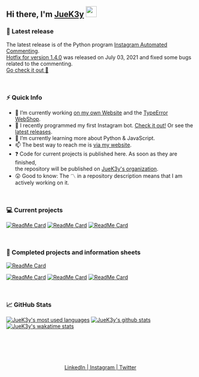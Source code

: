 ## Hi there,  I'm [JueK3y](https://juek3y.com) <img src="https://github.com/TheDudeThatCode/TheDudeThatCode/blob/master/Assets/Hi.gif" width="29px">


### 📣 Latest release
The latest release is of the Python program [Instagram Automated Commenting](https://github.com/JueK3y/Instagram-automated-commenting).
<br>[Hotfix for version 1.4.0](https://github.com/JueK3y/Instagram-automated-commenting/releases/tag/v1.4.3) was released on July 03, 2021 and fixed some bugs related to the commenting.
<br>[Go check it out 👾](https://github.com/JueK3y/Instagram-automated-commenting)

<br>

### ⚡ Quick Info
- 🔭 I’m currently working [on my own Website](https://juek3y.com) and the [TypeError WebShop](https://type-error.netlify.app).
- 👾 I recently programmed my first Instagram bot. [Check it out!](https://github.com/JueK3y/Instagram-automated-commenting) Or see the [latest releases](https://github.com/JueK3y/Instagram-automated-commenting/releases).
- 🌱 I’m currently learning more about Python & JavaScript.
- 📫 The best way to reach me is [via my website](https://juek3y.com/de/contact).
- ❓ Code for current projects is published here. As soon as they are finished,
<br>the repository will be published on [JueK3y's organization](https://github.com/JueK3y).
- 😲 Good to know: The 〽️ in a repository description means that I am actively working on it.
<br>

### 💻 Current projects
[![ReadMe Card](https://github-readme-stats.vercel.app/api/pin/?username=JueK3y-Prv&repo=Project-JueK3y&show_icons=true&theme=tokyonight)](https://github.com/JueK3y-Prv/Project-JueK3y)
[![ReadMe Card](https://github-readme-stats.vercel.app/api/pin/?username=JueK3y&repo=Instagram-automated-commenting&show_icons=true&theme=tokyonight)](https://github.com/JueK3y/Instagram-automated-commenting)
[![ReadMe Card](https://github-readme-stats.vercel.app/api/pin/?username=JueK3y-Prv&repo=Project-TypeError&show_icons=true&theme=tokyonight)](https://github.com/JueK3y-Prv/Project-TypeError)

<br>

### 📑 Completed projects and information sheets
<!-- Completed Projects -->
[![ReadMe Card](https://github-readme-stats.vercel.app/api/pin/?username=JueK3y&repo=Cloud-Runner&show_icons=true&theme=tokyonight)](https://github.com/JueK3y/Cloud-Runner)
<!-- Information sheets for current projects -->
[![ReadMe Card](https://github-readme-stats.vercel.app/api/pin/?username=JueK3y&repo=Project-JueK3y&show_icons=true&theme=tokyonight)](https://github.com/JueK3y/Project-JueK3y)
[![ReadMe Card](https://github-readme-stats.vercel.app/api/pin/?username=JueK3y&repo=Project-TypeError&show_icons=true&theme=tokyonight)](https://github.com/JueK3y/Project-TypeError)
[![ReadMe Card](https://github-readme-stats.vercel.app/api/pin/?username=JueK3y&repo=What-is-JueK3y&show_icons=true&theme=tokyonight)](https://github.com/JueK3y/What-is-JueK3y)

<br>

### 📈 GitHub Stats
[![JueK3y's most used languages](https://github-readme-stats.vercel.app/api/top-langs/?username=JueK3y-Prv&hide=SCSS,Less&show_icons=true&theme=tokyonight)](#)
[![JueK3y's github stats](https://github-readme-stats.vercel.app/api?username=JueK3y-Prv&show_icons=true&theme=tokyonight)](#)
[![JueK3y's wakatime stats](https://github-readme-stats.vercel.app/api/wakatime?username=@JueK3y&layout=compact&show_icons=true&theme=tokyonight)](https://wakatime.com/@JueK3y)
<!-- <p align="center"><img src="https://github-readme-stats.vercel.app/api/top-langs/?username=JueK3y&hide=SCSS,Less&show_icons=true&theme=tokyonight"></p> -->
<br>
<br>

<br><p align="center"><a href="https://www.linkedin.com/in/julian-kennedy-907394200">LinkedIn |</a><a href="https://www.instagram.com/jueK3y/"> Instagram |</a><a href="https://twitter.com/juek3y"> Twitter</a></p>

